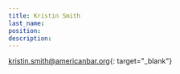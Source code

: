 ```yaml
---
title: Kristin Smith
last_name:
position:
description:
---
```


[kristin.smith@americanbar.org](mailto:kristin.smith@americanbar.org?subject=Inquiry%20from%20Website){: target="_blank"}

&nbsp;